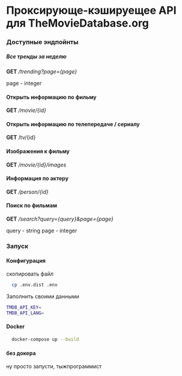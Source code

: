 # Проксирующе-кэшируещее API для TheMovieDatabase.org

### Доступные эндпойнты

##### Все тренды за неделю
**GET** _/trending?page={page}_

page - integer

#### Открыть информацию по фильму
**GET** _/movie/{id}_

#### Открыть информацию по телепередаче / сериалу
**GET** /tv/{id}

#### Изображения к фильму
**GET** _/movie/{id}/images_

#### Информация по актеру
**GET** _/person/{id}_

#### Поиск по фильмам
**GET** _/search?query={query}&page={page}_

query - string
page - integer

### Запуск

#### Конфигурация
скопировать файл

```bash
  cp .env.dist .env
```
Заполнить своими данными
```bash
TMDB_API_KEY=
TMDB_API_LANG=
```

#### Docker
```bash
  docker-compose up --build
```
#### без докера
ну просто запусти, тыжпрограммист
